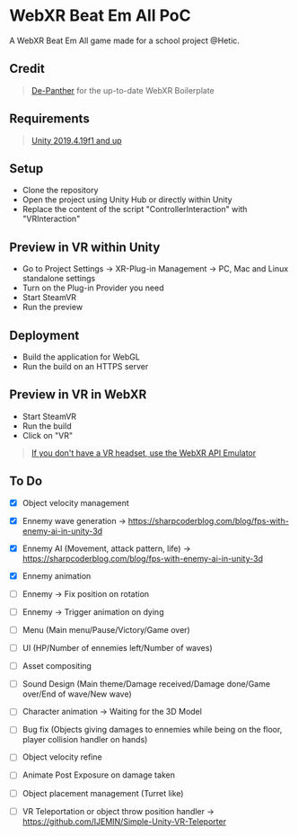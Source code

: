 WebXR Beat Em All PoC
===========

A WebXR Beat Em All game made for a school project @Hetic.

## Credit  

>[De-Panther](https://github.com/De-Panther/unity-webxr-export) for the up-to-date WebXR Boilerplate

## Requirements
>[Unity 2019.4.19f1 and up](https://unity3d.com/fr/unity/qa/lts-releases) 

## Setup
- Clone the repository
- Open the project using Unity Hub or directly within Unity
- Replace the content of the script "ControllerInteraction" with "VRInteraction"

## Preview in VR within Unity
- Go to Project Settings -> XR-Plug-in Management -> PC, Mac and Linux standalone settings
- Turn on the Plug-in Provider you need
- Start SteamVR
- Run the preview

## Deployment
- Build the application for WebGL
- Run the build on an HTTPS server

## Preview in VR in WebXR
- Start SteamVR
- Run the build
- Click on "VR"
>[If you don't have a VR headset, use the WebXR API Emulator](https://chrome.google.com/webstore/detail/webxr-api-emulator/mjddjgeghkdijejnciaefnkjmkafnnje)

## To Do
- [x] Object velocity management
- [x] Ennemy wave generation -> https://sharpcoderblog.com/blog/fps-with-enemy-ai-in-unity-3d
- [x] Ennemy AI (Movement, attack pattern, life) -> https://sharpcoderblog.com/blog/fps-with-enemy-ai-in-unity-3d
- [x] Ennemy animation
- [ ] Ennemy -> Fix position on rotation
- [ ] Ennemy -> Trigger animation on dying
- [ ] Menu (Main menu/Pause/Victory/Game over)
- [ ] UI (HP/Number of ennemies left/Number of waves)
- [ ] Asset compositing
- [ ] Sound Design (Main theme/Damage received/Damage done/Game over/End of wave/New wave)
- [ ] Character animation -> Waiting for the 3D Model
- [ ] Bug fix (Objects giving damages to ennemies while being on the floor, player collision handler on hands)
- [ ] Object velocity refine
- [ ] Animate Post Exposure on damage taken
- [ ] Object placement management (Turret like)
- [ ] VR Teleportation or object throw position handler -> https://github.com/IJEMIN/Simple-Unity-VR-Teleporter










